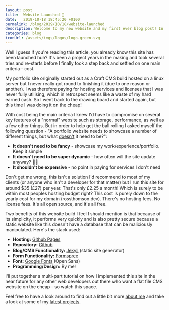 ```yaml
---
layout: post
title:  Website Launched 🚀
date:   2019-10-18 18:45:20 +0100
permalink: /blog/2019/10/18/website-launched
description: Welcome to my new website and my first ever blog post! In this post I'll cover some of the tech involved in creating this site and explain how it can be done at only the cost of a domain name.
categories: blog
iconUrl: /assets/imgs/logos/logo-green.svg 
---
```


Well I guess if you're reading this article, you already know this site has been launched huh? It's been a project years in the making and took several tries and re-starts before I finally took a step back and settled on one main criteria - cost. 

My portfolio site originally started out as a Craft CMS build hosted on a linux server but I never really got round to finishing it (due to one reason or another). I was therefore paying for hosting services and licenses that I was never fully utilising, which in retrospect seems like a waste of my hard earned cash. So I went back to the drawing board and started again, but this time I was doing it on the cheap!

With cost being the main criteria I knew I'd have to compromise on several key features of a "normal" website such as storage, performance, as well as a few other things. But in order to help get the ball rolling I asked myself the following question - "A portfolio website needs to showcase a number of different things, but what <u>doesn't</u> it need to be?": 
* **It doesn't need to be fancy** - showcase my work/experience/portfolio. Keep it simple
* **It doesn't need to be super dynamic** - how often will the site update anyway? 🤷‍♂️
* **It shouldn't be expensive** - no point in paying for services I don't need

Don't get me wrong, this isn't a solution I'd recommend to most of my clients (or anyone who isn't a developer for that matter) but I run this site for around $35 (£27) per year. That's only £2.25 a month! Which is surely to be within most peoples hosting budget right? This cost is purely down to the yearly cost for my domain (rossthomson.dev). There's no hosting fees. No license fees. It's all open source, and it's all free. 

Two benefits of this website build I feel I should mention is that because of its simplicity, it performs very quickly and is also pretty secure because a static website like this doesn't have a database that can be maliciously manipulated. Here's the stack used: 

* **Hosting:** <a href="https://pages.github.com/" target="blank">Github Pages</a>
* **Repository:** <a href="https://github.com/">Github</a>
* **Blog/CMS Functionality:** <a href="http://jekyllrb.com" target="blank">Jekyll</a> (static site generator)
* **Form Functionality:** <a href="https://formspree.io/" target="blank">Formspree</a>
* **Font:** <a href="https://fonts.google.com/" target="blank">Google Fonts</a> (Open Sans)
* **Programming/Design:** By me!

I'll put together a multi-part tutorial on how I implemented this site in the near future for any other web developers out there who want a flat file CMS website on the cheap - so watch this space. 

Feel free to have a look around to find out a little bit more <a href="https://rossthomson.dev/about">about me</a> and take a look at some of my <a href="https://rossthomson.dev/work">latest projects</a>.
